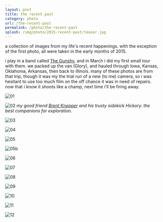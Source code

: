 ```yaml
---
layout: post
title: the recent past
category: photo
url: /the-recent-past
permalink: /photo/the-recent-past
splash: /img/photo/2015-recent-past/teaser.jpg
---
```


a collection of images from my life's recent happenings. with the exception of the first photo, all were taken in the early months of 2015. 

i play in a band called [The Gunshy](https://thegunshy.bandcamp.com/), and in March i did my first small tour with them. we packed up the van (Glory), and hauled through Iowa, Kansas, Oklahoma, Arkansas, then back to Illinois. many of these photos are from that trip, though it was my the trial run of a new (to me) camera, so i was hesitant to use too much film on the off chance it was in need of repairs. now that i know it shoots like a champ, next time i'll be firing away. 

![01](../../img/photo/2015-recent-past/01.jpg)

![02](../../img/photo/2015-recent-past/02.jpg)
_my good friend [Brent Knepper](http://www.everythingwillbenoble.com/) and his trusty sidekick Hickory. the best companions for exploration._

![03](../../img/photo/2015-recent-past/03.jpg)

![04](../../img/photo/2015-recent-past/04.jpg)

![05](../../img/photo/2015-recent-past/05.jpg)

![05b](../../img/photo/2015-recent-past/05b.jpg)

![06](../../img/photo/2015-recent-past/06.jpg)

![07](../../img/photo/2015-recent-past/07.jpg)

![08](../../img/photo/2015-recent-past/08.jpg)

![09](../../img/photo/2015-recent-past/09.jpg)

![10](../../img/photo/2015-recent-past/10.jpg)

![11](../../img/photo/2015-recent-past/11.jpg)

![12](../../img/photo/2015-recent-past/12.jpg)